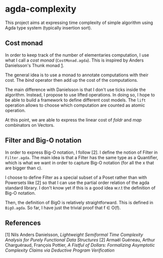 # agda-complexity

This project aims at expressing time complexity of simple algorithm
using Agda type system (typically insertion sort).

## Cost monad

In order to keep track of the number of elementaries computation, I
use what I call a *cost monad* (``CostMonad.agda``). This is inspired
by Anders Danielsson's Thunk monad [1](http://www.cse.chalmers.se/~nad/publications/danielsson-popl2008.pdf).

The general idea is to use a monad to annotate computations with their
cost. The *bind* operator then add up the cost of the computations.

The main difference with Danielsson is that I don't use ticks inside
the algorithm. Instead, I propose to use lifted operations. In doing
so, I hope to be able to build a framework to define different cost
models. The ``lift`` operation allows to choose which computation are
counted as atomic operation.

At this point, we are able to express the linear cost of *foldr* and
*map* combinators on Vectors.

## Filter and Big-O notation

In order to express Big-O notation, I follow [2]. I define the notion
of Filter in ``Filter.agda``. The main idea is that a Filter has the
same type as a Quantifier, which is what we want in order to capture
Big-O notation (for all the x that are bigger than c).

I choose to define Filter as a special subset of a Poset rather than
with Powersets like [2] so that I can use the partial order relation
of the agda standard library. I don't know yet if this is a good idea
w.r.t the definition of Big-O notation.

Then, the definition of BigO is relatively straightforward. This is defined
in ``BigO.agda``. So far, I have just the trivial proof that f ∈ O(f).

## References

[1] Nils Anders Danielsson, *Lightweight Semiformal Time Complexity Analysis for Purely Functional Data Structures*
[2] Armaël Guéneau, Arthur Charguéraud, François Pottier, *A Fistful of Dollars: Formalizing Asymptotic Complexity Claims via Deductive Program Verification*
